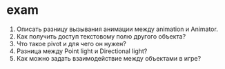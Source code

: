 exam
====
1) Описать разницу вызывания анимации между animation и Animator.
2) Как получить доступ текстовому полю другого объекта?
3) Что такое pivot и для чего он нужен?
4) Разница между Point light и Directional light?
5) Как можно задать взаимодействие между объектами в игре?
